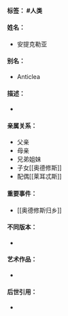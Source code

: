 #### 标签： #人类
#### 姓名：
- 安提克勒亚
#### 别名：
- Anticlea
#### 描述：
- 
#### 亲属关系：
- 父亲
- 母亲
- 兄弟姐妹
- 子女[[奥德修斯]]
- 配偶[[莱耳忒斯]]
#### 重要事件：
- [[奥德修斯归乡]]
#### 不同版本：
- 
#### 艺术作品：
- 
#### 后世引用：
- 